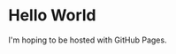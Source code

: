 
<html>
<body>
<h1>Hello World</h1>
<p>I'm hoping to be hosted with GitHub Pages.</p>
</body>
</html>